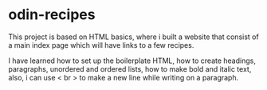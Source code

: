 # odin-recipes

This project is based on HTML basics, where i built a website that consist of a main index page which will have links to a few recipes.

I have learned how to set up the boilerplate HTML, how to create headings, paragraphs, unordered and ordered lists, how to make bold and italic text, also, i can use < br > to make a new line while writing on a paragraph.